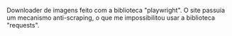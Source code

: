 Downloader de imagens feito com a biblioteca "playwright". O site passuía um mecanismo anti-scraping, o que me impossibilitou usar a biblioteca "requests".
